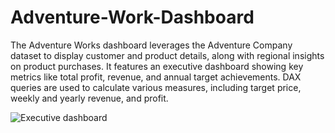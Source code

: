 # Adventure-Work-Dashboard

The Adventure Works dashboard leverages the Adventure Company dataset to display customer and product details, along with regional insights on product purchases. It features an executive dashboard showing key metrics like total profit, revenue, and annual target achievements. DAX queries are used to calculate various measures, including target price, weekly and yearly revenue, and profit.

![Executive dashboard](https://github.com/user-attachments/assets/b984b63e-703f-414f-b609-c7157adf983d)
